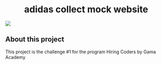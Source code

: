 
<h1 align="center">
   <strong>adidas collect mock website</strong>
</h1>

![](adidas-blackfriday.gif)

## About this project

This project is the challenge #1 for the program Hiring Coders by Gama Academy
